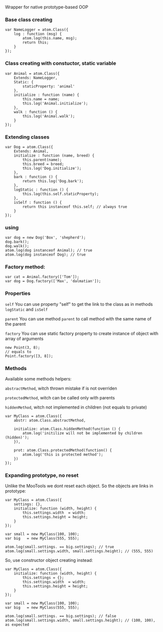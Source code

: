 
Wrapper for native prototype-based OOP

### Base class creating
	var NameLogger = atom.Class({
		log : function (msg) {
			atom.log(this.name, msg);
			return this;
		}
	});

### Class creating with constuctor, static variable
	var Animal = atom.Class({
		Extends: NameLogger,
		Static: {
			staticProperty: 'animal'
		},
		initialize : function (name) {
			this.name = name;
			this.log('Animal.initialize');
		},
		walk : function () {
			this.log('Animal.walk');
		}
	});

### Extending classes
	var Dog = atom.Class({
		Extends: Animal,
		initialize : function (name, breed) {
			this.parent(name);
			this.breed = breed;
			this.log('Dog.initialize');
		},
		bark : function () {
			return this.log('Dog.bark');
		},
		logStatic : function () {
			this.log(this.self.staticProperty);
		},
		isSelf : function () {
			return this instanceof this.self; // always true
		}
	});

### using
	var dog = new Dog('Box', 'shepherd');
	dog.bark();
	dog.walk();
	atom.log(dog instanceof Animal); // true
	atom.log(dog instanceof Dog); // true

### Factory method:
	var cat = Animal.factory(['Tom']);
	var dog = Dog.factory(['Max', 'dalmatian']);

### Properties
`self` You can use property "self" to get the link to the class as in methods `logStatic` and `isSelf`

`parent` You can use method `parent` to call method with the same name of the parent

`factory` You can use static factory property to create instance of object with array of arguments

	new Point(3, 8);
	// equals to
	Point.factory([3, 8]);

### Methods
Available some methods helpers:

`abstractMethod`, witch thrown mistake if is not overriden

`protectedMethod`, witch can be called only with parents

`hiddenMethod`, witch not implemented in children (not equals to private)

	var MyClass = atom.Class({
		abstr: atom.Class.abstractMethod,

		initialize: atom.Class.hiddenMethod(function () {
			atom.log('initilize will not be implemented by children (hidden)');
		}),

		prot: atom.Class.protectedMethod(function() {
			atom.log('this is protected method');
		})
	});

### Expanding prototype, no reset
Unlike the MooTools we dont reset each object. So the objects are links in prototype:

	var MyClass = atom.Class({
		settings: {},
		initialize: function (width, height) {
			this.settings.width  = width;
			this.settings.height = height;
		}
	});

	var small = new MyClass(100, 100);
	var big   = new MyClass(555, 555);

	atom.log(small.settings. == big.settings); // true
	atom.log(small.settings.width, small.settings.height); // (555, 555)

So, use constructor object creating instead:

	var MyClass = atom.Class({
		initialize: function (width, height) {
			this.settings = {};
			this.settings.width  = width;
			this.settings.height = height;
		}
	});

	var small = new MyClass(100, 100);
	var big   = new MyClass(555, 555);

	atom.log(small.settings. == big.settings); // false
	atom.log(small.settings.width, small.settings.height); // (100, 100), as expected